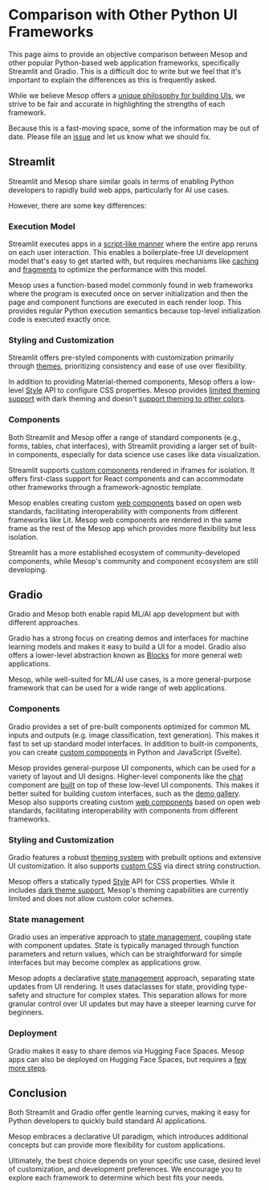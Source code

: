 # Comparison with Other Python UI Frameworks

This page aims to provide an objective comparison between Mesop and other popular Python-based web application frameworks, specifically Streamlit and Gradio. This is a difficult doc to write but we feel that it's important to explain the differences as this is frequently asked.

 While we believe Mesop offers a [unique philosophy for building UIs](https://mesop-dev.github.io/mesop/blog/2024/05/13/why-mesop/), we strive to be fair and accurate in highlighting the strengths of each framework.

 Because this is a fast-moving space, some of the information may be out of date. Please file an [issue](https://github.com/mesop-dev/mesop/issues/new/choose) and let us know what we should fix.

## Streamlit

Streamlit and Mesop share similar goals in terms of enabling Python developers to rapidly build web apps, particularly for AI use cases.

However, there are some key differences:

### Execution Model

Streamlit executes apps in a [script-like manner](https://docs.streamlit.io/get-started/fundamentals/main-concepts#data-flow) where the entire app reruns on each user interaction. This enables a boilerplate-free UI development model that's easy to get started with, but requires mechanisms like [caching](https://docs.streamlit.io/develop/concepts/architecture/caching) and [fragments](https://docs.streamlit.io/develop/concepts/architecture/fragments) to optimize the performance with this model.

Mesop uses a function-based model commonly found in web frameworks where the program is executed once on server initialization and then the page and component functions are executed in each render loop. This provides regular Python execution semantics because top-level initialization code is executed exactly once.

### Styling and Customization

Streamlit offers pre-styled components with customization primarily through [themes](https://docs.streamlit.io/develop/concepts/configuration/theming), prioritizing consistency and ease of use over flexibility.

In addition to providing Material-themed components, Mesop offers a low-level [Style](./api/style.md) API to configure CSS properties. Mesop provides [limited theming support](./guides/theming.md) with dark theming and doesn't [support theming to other colors](https://github.com/mesop-dev/mesop/issues/669).

### Components

Both Streamlit and Mesop offer a range of standard components (e.g., forms, tables, chat interfaces), with Streamlit providing a larger set of built-in components, especially for data science use cases like data visualization.

Streamlit supports [custom components](https://docs.streamlit.io/develop/concepts/custom-components/intro) rendered in iframes for isolation. It offers first-class support for React components and can accommodate other frameworks through a framework-agnostic template.

Mesop enables creating custom [web components](./web-components/index.md) based on open web standards, facilitating interoperability with components from different frameworks like Lit. Mesop web components are rendered in the same frame as the rest of the Mesop app which provides more flexibility but less isolation.

Streamlit has a more established ecosystem of community-developed components, while Mesop's community and component ecosystem are still developing.

## Gradio

Gradio and Mesop both enable rapid ML/AI app development but with different approaches.

Gradio has a strong focus on creating demos and interfaces for machine learning models and makes it easy to build a UI for a model. Gradio also offers a lower-level abstraction known as [Blocks](https://www.gradio.app/docs/gradio/blocks) for more general web applications.

Mesop, while well-suited for ML/AI use cases, is a more general-purpose framework that can be used for a wide range of web applications.

### Components

Gradio provides a set of pre-built components optimized for common ML inputs and outputs (e.g. image classification, text generation). This makes it fast to set up standard model interfaces. In addition to built-in components, you can create [custom components](https://www.gradio.app/guides/custom-components-in-five-minutes) in Python and JavaScript (Svelte).

Mesop provides general-purpose UI components, which can be used for a variety of layout and UI designs. Higher-level components like the [chat](./components/chat.md) component are [built](https://github.com/mesop-dev/mesop/blob/main/mesop/labs/chat.py) on top of these low-level UI components. This makes it better suited for building custom interfaces, such as the [demo gallery](./demo.md). Mesop also supports creating custom [web components](./web-components/index.md) based on open web standards, facilitating interoperability with components from different frameworks.

### Styling and Customization

Gradio features a robust [theming system](https://www.gradio.app/guides/theming-guide) with prebuilt options and extensive UI customization. It also supports [custom CSS](https://www.gradio.app/guides/custom-CSS-and-JS) via direct string construction.

Mesop offers a statically typed [Style](./api/style.md) API for CSS properties. While it includes [dark theme support](./guides/theming.md), Mesop's theming capabilities are currently limited and does not allow custom color schemes.

### State management

Gradio uses an imperative approach to [state management](https://www.gradio.app/guides/state-in-blocks), coupling state with component updates. State is typically managed through function parameters and return values, which can be straightforward for simple interfaces but may become complex as applications grow.

Mesop adopts a declarative [state management](guides/state-management.md) approach, separating state updates from UI rendering. It uses dataclasses for state, providing type-safety and structure for complex states. This separation allows for more granular control over UI updates but may have a steeper learning curve for beginners.

### Deployment

Gradio makes it easy to share demos via Hugging Face Spaces. Mesop apps can also be deployed on Hugging Face Spaces, but requires a [few more steps](./guides/deployment.md#hugging-face-spaces).

## Conclusion

Both Streamlit and Gradio offer gentle learning curves, making it easy for Python developers to quickly build standard AI applications.

Mesop embraces a declarative UI paradigm, which introduces additional concepts but can provide more flexibility for custom applications.

Ultimately, the best choice depends on your specific use case, desired level of customization, and development preferences. We encourage you to explore each framework to determine which best fits your needs.
